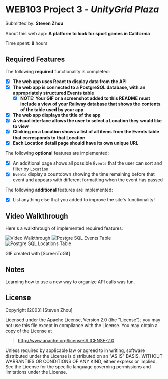 # WEB103 Project 3 - *UnityGrid Plaza*

Submitted by: **Steven Zhou**

About this web app: **A platform to look for sport games in California**

Time spent: **8** hours

## Required Features

The following **required** functionality is completed:

<!-- Make sure to check off completed functionality below -->

- [X] **The web app uses React to display data from the API**
- [X] **The web app is connected to a PostgreSQL database, with an appropriately structured Events table**
  - [X] **NOTE: Your GIF or a screenshot added to this README must include a view of your Railway database that shows the contents of the table used by your app**
- [X] **The web app displays the title of the app**
- [X] **A visual interface allows the user to select a Location they would like to view**
- [X] **Clicking on a Location shows a list of all items from the Events table that corresponds to that Location**
- [X] **Each Location detail page should have its own unique URL**

The following **optional** features are implemented:

- [X] An additional page shows all possible `Events` that the user can sort and filter by `Location`
- [X] `Events` display a countdown showing the time remaining before that event and appears with different formatting when the event has passed

The following **additional** features are implemented:

- [X] List anything else that you added to improve the site's functionality!

## Video Walkthrough

Here's a walkthrough of implemented required features:

<img src='https://imgur.com/WsgL0HL.gif' title='Video Walkthrough' width='' alt='Video Walkthrough' />
<img src="https://cdn.discordapp.com/attachments/721962382666104857/1159277909144522833/Screenshot_2023-10-04_165610.png?ex=653070af&is=651dfbaf&hm=8b47f9233c4aa89fab36feeddf9159c6449032c98b337ff81b19a5cb31b6ba25&" title="events table" width="" alt="Postgre SQL Events Table">
<img src="https://cdn.discordapp.com/attachments/721962382666104857/1159278031228129310/Screenshot_2023-10-04_165652.png?ex=653070cc&is=651dfbcc&hm=c18ccf2e163e2016041f974673b5f257bcfd7c5ea162270e7bc10d8a1839e39d&" title="locations table" width="" alt="Postgre SQL Locations Table">

<!-- Replace this with whatever GIF tool you used! -->
GIF created with [ScreenToGif]
<!-- Recommended tools:
[Kap](https://getkap.co/) for macOS
[ScreenToGif](https://www.screentogif.com/) for Windows
[peek](https://github.com/phw/peek) for Linux. -->

## Notes

Learning how to use a new way to organize API calls was fun.

## License

Copyright [2003] [Steven Zhou]

Licensed under the Apache License, Version 2.0 (the "License"); you may not use this file except in compliance with the License. You may obtain a copy of the License at

> http://www.apache.org/licenses/LICENSE-2.0

Unless required by applicable law or agreed to in writing, software distributed under the License is distributed on an "AS IS" BASIS, WITHOUT WARRANTIES OR CONDITIONS OF ANY KIND, either express or implied. See the License for the specific language governing permissions and limitations under the License.
